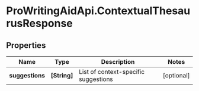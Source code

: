 # ProWritingAidApi.ContextualThesaurusResponse

## Properties
Name | Type | Description | Notes
------------ | ------------- | ------------- | -------------
**suggestions** | **[String]** | List of context-specific suggestions | [optional] 


